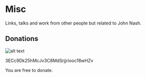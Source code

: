 # Misc

Links, talks and work from other people but related to John Nash.

## Donations

![alt text](https://i.imgur.com/OimJ5Up.png "Logo Title Text 1")

3ECc9Dk25hMcJv3C8MdSrjjriooc18wHZv

You are free to donate.
